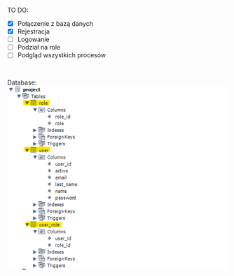TO DO:
- [x] Połączenie z bazą danych
- [x] Rejestracja
- [ ] Logowanie
- [ ] Podział na role
- [ ] Podgląd wszystkich procesów

<br>

Database:
<br>
![alt text](https://github.com/JacekFlak/project/blob/develop/src/main/resources/static/images/db.png)
